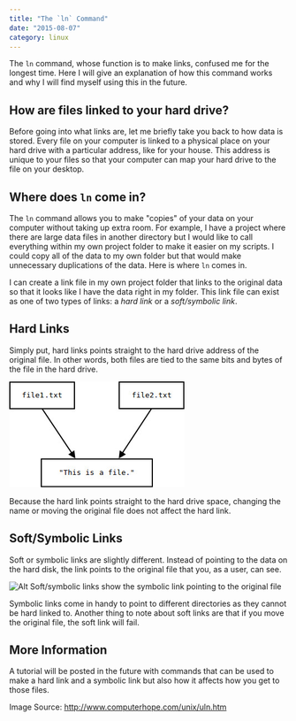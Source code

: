 ```yaml
---
title: "The `ln` Command"
date: "2015-08-07"
category: linux
---
```


The `ln` command, whose function is to make links, confused me for the longest
time. Here I will give an explanation of how this command works and why I will
find myself using this in the future.

## How are files linked to your hard drive?

Before going into what links are, let me briefly take you back to how data is
stored. Every file on your computer is linked to a physical place on your
hard drive with a particular address, like for your house. This address is
unique to your files so that your computer can map your hard drive to the file
on your desktop.

## Where does `ln` come in?

The `ln` command allows you to make "copies" of your data on your computer
without taking up extra room. For example, I have a project where there are
large data files in another directory but I would like to call everything within
my own project folder to make it easier on my scripts. I could copy all of the
data to my own folder but that would make unnecessary duplications of the data.
Here is where `ln` comes in.

I can create a link file in my own project folder that links to the original
data so that it looks like I have the data right in my folder. This link file
can exist as one of two types of links: a *hard link* or a *soft/symbolic link*.

## Hard Links

Simply put, hard links points straight to the hard drive address of the original
file. In other words, both files are tied to the same bits and bytes of the file
in the hard drive.

![Alt Hard link shows two files pointing to the same address][hard link]

Because the hard link points straight to the hard drive space, changing the name
or moving the original file does not affect the hard link.

## Soft/Symbolic Links

Soft or symbolic links are slightly different. Instead of pointing to the data
on the hard disk, the link points to the original file that you, as a user, can
see.

![Alt Soft/symbolic links show the symbolic link pointing to the original
file][sym link]

Symbolic links come in handy to point to different directories as they cannot be
hard linked to. Another thing to note about soft links are that if you move the
original file, the soft link will fail.

## More Information

A tutorial will be posted in the future with commands that can be used to make a
hard link and a symbolic link but also how it affects how you get to those
files.

Image Source: <http://www.computerhope.com/unix/uln.htm>

[hard link]: /assets/hard-link.jpg
[sym link]: /assets/symlink.jpg
